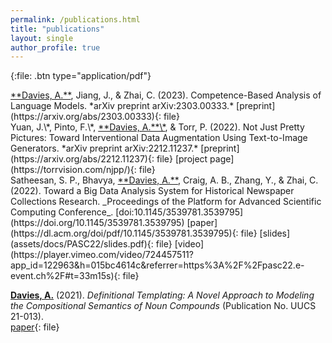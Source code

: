 ```yaml
---
permalink: /publications.html
title: "publications"
layout: single
author_profile: true
---
```


{:file: .btn type="application/pdf"}

<div id="calm"></div>
<ins>**Davies, A.**</ins>, Jiang, J., & Zhai, C. (2023). Competence-Based Analysis of Language Models. *arXiv preprint arXiv:2303.00333.*     
[preprint](https://arxiv.org/abs/2303.00333){: file}

<div id="njpp"></div>
Yuan, J.\*, Pinto, F.\*, <ins>**Davies, A.**\*</ins>, & Torr, P. (2022). Not Just Pretty Pictures: Toward Interventional Data Augmentation Using Text-to-Image Generators. *arXiv preprint arXiv:2212.11237.*     
[preprint](https://arxiv.org/abs/2212.11237){: file} [project page](https://torrvision.com/njpp/){: file}

<div id="judel"></div>
Satheesan, S. P., Bhavya, <ins>**Davies, A.**</ins>, Craig, A. B., Zhang, Y., & Zhai, C. (2022). Toward a Big Data Analysis System for Historical Newspaper Collections Research. _Proceedings of the Platform for Advanced Scientific Computing Conference_. [doi:10.1145/3539781.3539795](https://doi.org/10.1145/3539781.3539795)  
[paper](https://dl.acm.org/doi/pdf/10.1145/3539781.3539795){: file} [slides](assets/docs/PASC22/slides.pdf){: file} [video](https://player.vimeo.com/video/724457511?app_id=122963&h=015bc4614c&referrer=https%3A%2F%2Fpasc22.e-event.ch%2F#t=33m15s){: file}

<!-- @inproceedings{10.1145/3539781.3539795,
author = {Satheesan, Sandeep Puthanveetil and Bhavya and Davies, Adam and Craig, Alan B. and Zhang, Yu and Zhai, ChengXiang},
title = {Toward a Big Data Analysis System for Historical Newspaper Collections Research},
year = {2022},
isbn = {9781450394109},
publisher = {Association for Computing Machinery},
address = {New York, NY, USA},
url = {https://doi.org/10.1145/3539781.3539795},
doi = {10.1145/3539781.3539795},
booktitle = {Proceedings of the Platform for Advanced Scientific Computing Conference},
articleno = {12},
numpages = {11},
keywords = {juvenile delinquency, text analysis, social science research, newspaper article segmentation, information retrieval, data visualization, image analysis, big data analysis system, natural language processing, historical newspapers, social construction},
location = {Basel, Switzerland},
series = {PASC '22}
} -->

<ins>**Davies, A.**</ins> (2021). *Definitional Templating: A Novel Approach to Modeling the Compositional Semantics of Noun Compounds* (Publication No. UUCS 21-013).  
[paper](https://www.cs.utah.edu/docs/techreports/2021/PDF/UUCS-21-013.pdf){: file}
